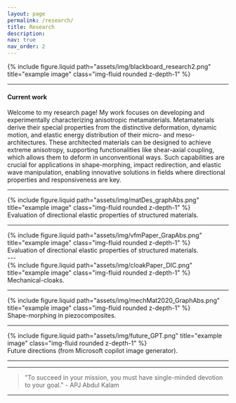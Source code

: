 ```yaml
---
layout: page
permalink: /research/
title: Research
description:
nav: true
nav_order: 2
---
```


<div class="row">
    <div class="col-sm mt-3 mt-md-0">
        {% include figure.liquid path="assets/img/blackboard_research2.png" title="example image" class="img-fluid rounded z-depth-1" %}
    </div>
</div>

---

#### Current work

Welcome to my research page! My work focuses on developing and experimentally characterizing anisotropic metamaterials.
Metamaterials derive their special properties from the distinctive deformation, dynamic motion, and elastic energy distribution of their micro- and meso-architectures.
These architected materials can be designed to achieve extreme anisotropy, supporting functionalities like shear-axial coupling, which allows them to deform in unconventional ways.
Such capabilities are crucial for applications in shape-morphing, impact redirection, and elastic wave manipulation, enabling innovative solutions in fields where directional properties and responsiveness are key.

---

<div class="row">
    <div class="col-sm mt-3 mt-md-0">
        {% include figure.liquid path="assets/img/matDes_graphAbs.png" title="example image" class="img-fluid rounded z-depth-1" %}
    </div>
</div>
<div class="caption">
    Evaluation of directional elastic properties of structured materials.
</div>

---

<div class="row">
    <div class="col-sm mt-3 mt-md-0">
        {% include figure.liquid path="assets/img/vfmPaper_GrapAbs.png" title="example image" class="img-fluid rounded z-depth-1" %}
    </div>
</div>
<div class="caption">
    Evaluation of directional elastic properties of structured materials.
</div>
---

<div class="row">
    <div class="col-sm mt-3 mt-md-0">
        {% include figure.liquid path="assets/img/cloakPaper_DIC.png" title="example image" class="img-fluid rounded z-depth-1" %}
    </div>
</div>
<div class="caption">
    Mechanical-cloaks.
</div>

---

<div class="row">
    <div class="col-sm mt-3 mt-md-0">
        {% include figure.liquid path="assets/img/mechMat2020_GraphAbs.png" title="example image" class="img-fluid rounded z-depth-1" %}
    </div>
</div>
<div class="caption">
    Shape-morphing in piezocomposites.
</div>

---

<div class="row">
    <div class="col-sm mt-3 mt-md-0">
        {% include figure.liquid path="assets/img/future_GPT.png" title="example image" class="img-fluid rounded z-depth-1" %}
    </div>
</div>
<div class="caption">
    Future directions (from Microsoft copilot image generator).
</div>

---

---

> "To succeed in your mission, you must have single-minded devotion to your goal." - APJ Abdul Kalam

---
